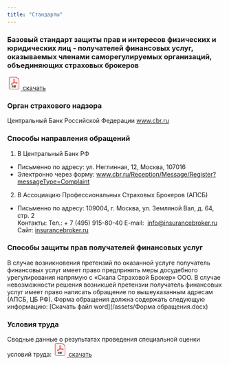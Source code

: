```yaml
---
title: "Стандарты"
---
```


### Базовый стандарт защиты прав и интересов физических и юридических лиц - получателей финансовых услуг, оказываемых членами саморегулируемых организаций, объединяющих страховых брокеров
<nobr><a href="/assets/Базовый стандарт защиты прав и интересов физических и юридических лиц....pdf" target="_blank"><img src="/assets/images/pdf32.png"/> cкачать </a></nobr>

### Орган страхового надзора
Центральный Банк Российской Федерации
<a href="https://www.cbr.ru" target="_blank">www.cbr.ru</a>

### Способы направления обращений
1. В Центральный Банк РФ
- Письменно по адресу: ул. Неглинная, 12, Москва, 107016
- Электронно через форму:
<a href="https://www.cbr.ru/Reception/Message/Register?messageType=Complaint" target="_blank">www.cbr.ru/Reception/Message/Register?messageType=Complaint</a>

2. В Ассоциацию Профессиональных Страховых Брокеров (АПСБ)
- Письменно по адресу: 109004, г. Москва, ул. Земляной Вал, д. 64, стр. 2<br>
Контакты:
Тел.: + 7 (495) 915-80-40
E-mail:  info@insurancebroker.ru<br>
Сайт: <a href="http://insurancebroker.ru/" target="_blank">insurancebroker.ru</a>


### Способы защиты прав получателей финансовых услуг
В случае возникновения претензий по оказанной услуге получатель финансовых услуг
имеет право предпринять меры досудебного урегулирования напрямую с «Скала
Страховой Брокер» ООО. В случае невозможности решения возникшей претензии
получатель финансовых услуг имеет право написать обращение по вышеуказанным
адресам (АПСБ, ЦБ РФ).
Форма обращения должна содержать следующую информацию:
[Скачать файл word](/assets/Форма обращения.docx)

### Условия труда
Сводные данные о результатах проведения специальной оценки условий труда:
<nobr><a href="/assets/Декларация и сводная ведомость.pdf" target="_blank"><img src="/assets/images/pdf32.png"/> cкачать </a></nobr>